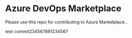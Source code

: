 # Azure DevOps Marketplace

Please use this repo for contributing to Azure Marketplace..

test commit234567891234567
